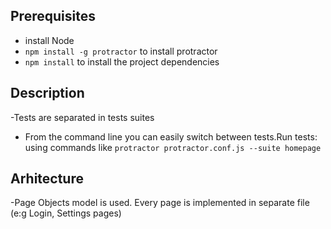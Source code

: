 ## Prerequisites
- install Node 
- `npm install -g protractor` to install protractor
- `npm install` to install the project dependencies

## Description
 -Tests are separated in tests suites
- From the command line you can easily switch between tests.Run tests: using commands like `protractor protractor.conf.js --suite homepage`


## Arhitecture
-Page Objects model is used. Every page is implemented in separate file (e:g Login, Settings pages)


